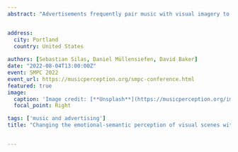 ```yaml
---
abstract: "Advertisements frequently pair music with visual imagery to convey information about brand value or identity (Allan, 2008). Whilst such pairings have been investigated in film music research (Cohen, 2014), they have received less attention in advertising research. Dual-process models of decision-making, which posit both implicit and explicit channels for processing incoming cognitive information, are important to consider. Hence, we aimed to build a new quantitative testing procedure to determine the effects of music on the evaluation of short visual stimuli and investigated: a) to what degree music is able to alter the semantic content of visual scenes and b) the magnitude of differences between explicit and implicit semantic ratings of visual-music pairings. Across three experiments (N = 2,642, N = 1,554, N = 251), participants rated the semantic content of short videos paired with audio stimuli taken from two corpora of professionally produced audio assets (1. Brand anthems, ~30s; 2. Audio logos, ~5s). Results indicate that, overall, visual information dominates audio information in the interpretation of visual scenes. However, using variance component analysis and generalization theory (Brennan, 2001), we demonstrate how, through item selection, subsets of videos can be used to form a test with high internal generalizability (equivalent alpha reliability = .95) and sensitivity (i.e. audio explaining between 20.49% and 36.68% of variance in ratings of 14 emotional-semantic attributes). The ratings of audio branding assets from our new implicit test correlate substantially with traditional explicit ratings of the same audio assets, but correlations vary considerably by attribute (r = .16 - .74). We discuss a) our robust modeling of the influence of music on visual scenes based on substantial empirical evidence, b) our novel approach for testing the emotional-semantic content of music in audio branding contexts using an implicit assessment procedure and c) the differences between implicit  and explicit assessments of music."


address:
  city: Portland
  country: United States
  
authors: [Sebastian Silas, Daniel Müllensiefen, David Baker]
date: "2022-08-04T13:00:00Z"
event: SMPC 2022
event_url: https://musicperception.org/smpc-conference.html
featured: true
image:
  caption: 'Image credit: [**Unsplash**](https://musicperception.org/img/mainslideshow/photo2.jpg)'
  focal_point: Right

tags: ['music and advertising']
title: "Changing the emotional-semantic perception of visual scenes with music: A large-scale investigation into the effects of audio branding. @ SMPC 2022"


---
```

